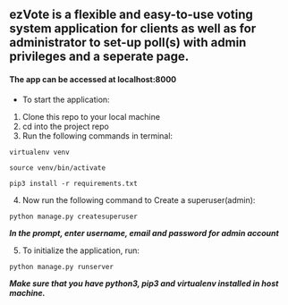 ## ezVote is a flexible and easy-to-use voting system application for clients as well as for administrator to set-up poll(s) with admin privileges and a seperate page.

#### The app can be accessed at localhost:8000

* To start the application:

1. Clone this repo to your local machine
2. cd into the project repo
3. Run the following commands in terminal:

`virtualenv venv`

`source venv/bin/activate`

`pip3 install -r requirements.txt`

4. Now run the following command to Create a superuser(admin):

`python manage.py createsuperuser`

**_In the prompt, enter username, email and password for admin account_**

5. To initialize the application, run:

`python manage.py runserver`

**_Make sure that you have python3, pip3 and virtualenv installed in host machine._**
